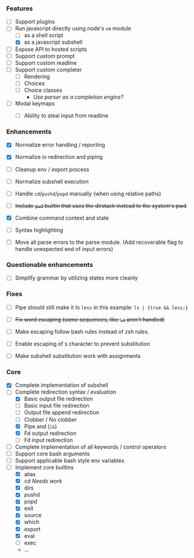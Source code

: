 ### Features

- [ ] Support plugins
- [ ] Run javascript directly using node's `vm` module
  - [ ] as a shell script
  - [x] as a javascript subshell
- [ ] Expose API to hosted scripts
- [ ] Support custom prompt
- [ ] Support custom readline
- [ ] Support custom completer
  - [ ] Rendering
  - [ ] Choices
  - [ ] Choice classes
    - _Use parser as a completion engine?_
- [ ] Modal keymaps
  - [ ] Ability to steal input from readline


### Enhancements

- [x] Normalize error handling / reporting
- [x] Normalize io redirection and piping
- [ ] Cleanup env / export process
- [ ] Normalize subshell execution
- [ ] Handle `cd`/`pushd`/`popd` manually (when using relative paths)
- [ ] ~~Include `pwd` builtin that uses the dirstack instead to the system's pwd~~
- [x] Combine command context and state
- [ ] Syntax highlighting
- [ ] Move all parse errors to the parse module. (Add recoverable flag to handle
  unexpected end of input errors)


### Questionable enhancements

- [ ] Simplify grammar by utilizing states more cleanly


### Fixes

- [ ] Pipe should still make it lo `less` in this example: `ls | {true && less;}`
- [ ] ~~Fix word escaping (some sequences, like `\a` aren't handled)~~
- [ ] Make escaping follow bash rules instead of zsh rules.
- [ ] Enable escaping of `$` character to prevent substitution
- [ ] Make subshell substitution work with assignments


### Core

- [x] Complete implementation of subshell
- [ ] Complete redirection syntax / evaluation
  - [x] Basic output file redirection
  - [ ] Basic input file redirection
  - [ ] Output file append redirection
  - [ ] Clobber / No clobber
  - [x] Pipe and (`|&`)
  - [x] Fd output redirection
  - [ ] Fd input redirection
- [ ] Complete implementation of all keywords / control operators
- [ ] Support core bash arguments
- [ ] Support applicable bash style env variables
- [ ] Implement core builtins
  - [x] alias
  - [x] cd _Needs work_
  - [x] dirs
  - [x] pushd
  - [x] popd
  - [x] exit
  - [x] source
  - [x] which
  - [x] export
  - [x] eval
  - [ ] exec
  - ...
